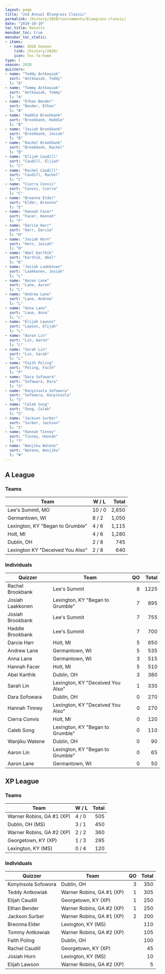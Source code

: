```yaml
---
layout: page
title: "2nd Annual Bluegrass Classic"
permalink: /history/2020/tournaments/bluegrass-classic/
date: "2019-10-19"
toc_title: Results
menubar_toc: true
menubar_toc_static:
- items:
  - name: 2020 Season
    link: /history/2020/
    icon: fas fa-home
type: t
season: 2020
quizzers:
- name: "Teddy Antkowiak"
  sort: "Antkowiak, Teddy"
  l: "A"
- name: "Tommy Antkowiak"
  sort: "Antkowiak, Tommy"
  l: "A"
- name: "Ethan Bender"
  sort: "Bender, Ethan"
  l: "B"
- name: "Haddie Brookbank"
  sort: "Brookbank, Haddie"
  l: "B"
- name: "Josiah Brookbank"
  sort: "Brookbank, Josiah"
  l: "B"
- name: "Rachel Brookbank"
  sort: "Brookbank, Rachel"
  l: "B"
- name: "Elijah Caudill"
  sort: "Caudill, Elijah"
  l: "C"
- name: "Rachel Caudill"
  sort: "Caudill, Rachel"
  l: "C"
- name: "Cierra Convis"
  sort: "Convis, Cierra"
  l: "C"
- name: "Breonna Elder"
  sort: "Elder, Breonna"
  l: "E"
- name: "Hannah Facer"
  sort: "Facer, Hannah"
  l: "F"
- name: "Darcie Harr"
  sort: "Harr, Darcie"
  l: "H"
- name: "Josiah Horn"
  sort: "Horn, Josiah"
  l: "H"
- name: "Abel Karthik"
  sort: "Karthik, Abel"
  l: "K"
- name: "Josiah Laakkonen"
  sort: "Laakkonen, Josiah"
  l: "L"
- name: "Aaron Lane"
  sort: "Lane, Aaron"
  l: "L"
- name: "Andrew Lane"
  sort: "Lane, Andrew"
  l: "L"
- name: "Anna Lane"
  sort: "Lane, Anna"
  l: "L"
- name: "Elijah Lawson"
  sort: "Lawson, Elijah"
  l: "L"
- name: "Aaron Lin"
  sort: "Lin, Aaron"
  l: "L"
- name: "Sarah Lin"
  sort: "Lin, Sarah"
  l: "L"
- name: "Faith Poling"
  sort: "Poling, Faith"
  l: "P"
- name: "Dara Sofowara"
  sort: "Sofowara, Dara"
  l: "S"
- name: "Konyinsola Sofowora"
  sort: "Sofowora, Konyinsola"
  l: "S"
- name: "Caleb Song"
  sort: "Song, Caleb"
  l: "S"
- name: "Jackson Surber"
  sort: "Surber, Jackson"
  l: "S"
- name: "Hannah Tinney"
  sort: "Tinney, Hannah"
  l: "T"
- name: "Wanjiku Watene"
  sort: "Watene, Wanjiku"
  l: "W"
---
```


## A League

### Teams

| Team                             | W / L  | Total |
| -------------------------------- | ------ | ----: |
| Lee's Summit, MO                 | 10 / 0 | 2,650 |
| Germantown, WI                   | 8 / 2  | 1,050 |
| Lexington, KY "Began to Grumble" | 4 / 6  | 1,115 |
| Holt, MI                         | 4 / 6  | 1,280 |
| Dublin, OH                       | 2 / 8  |   745 |
| Lexington KY "Deceived You Also" | 2 / 8  |   640 |

### Individuals

| Quizzer          | Team                              |   QO | Total |
| ---------------- | --------------------------------- | ---: | ----: |
| Rachel Brookbank | Lee's Summit                      |    8 |  1225 |
| Josiah Laakkonen | Lexington, KY "Began to Grumble"  |    7 |   895 |
| Josiah Brookbank | Lee's Summit                      |    7 |   755 |
| Haddie Brookbank | Lee's Summit                      |    7 |   700 |
| Darcie Harr      | Holt, MI                          |    5 |   650 |
| Andrew Lane      | Germantown, WI                    |    5 |   535 |
| Anna Lane        | Germantown, WI                    |    3 |   515 |
| Hannah Facer     | Holt, MI                          |    5 |   510 |
| Abel Karthik     | Dublin, OH                        |    3 |   380 |
| Sarah Lin        | Lexington, KY "Deceived You Also" |    1 |   330 |
| Dara Sofowara    | Dublin, OH                        |    0 |   270 |
| Hannah Tinney    | Lexington, KY "Deceived You Also" |    0 |   270 |
| Cierra Convis    | Holt, MI                          |    0 |   120 |
| Caleb Song       | Lexington, KY "Began to Grumble"  |    0 |   110 |
| Wanjiku Watene   | Dublin, OH                        |    0 |    90 |
| Aaron Lin        | Lexington, KY "Began to Grumble"  |    0 |    65 |
| Aaron Lane       | Germantown, WI                    |    0 |    50 |

## XP League

### Teams

| Team                      | W / L | Total |
| ------------------------- | ----- | ----: |
| Warner Robins, GA #1 (XP) | 4 / 0 |   505 |
| Dublin, OH (MS)           | 3 / 1 |   450 |
| Warner Robins, GA #2 (XP) | 2 / 2 |   360 |
| Georgetown, KY (XP)       | 1 / 3 |   295 |
| Lexington, KY (MS)        | 0 / 4 |   120 |

### Individuals

| Quizzer             | Team                      |   QO | Total |
| ------------------- | ------------------------- | ---: | ----: |
| Konyinsola Sofowora | Dublin, OH                |    3 |   350 |
| Teddy Antkowiak     | Warner Robins, GA #1 (XP) |    1 |   305 |
| Elijah Caudill      | Georgetown, KY (XP)       |    1 |   250 |
| Ethan Bender        | Warner Robins, GA #2 (XP) |    1 |   250 |
| Jackson Surber      | Warner Robins, GA #1 (XP) |    2 |   200 |
| Breonna Elder       | Lexington, KY (MS)        |      |   110 |
| Tommy Antkowiak     | Warner Robins, GA #2 (XP) |      |   105 |
| Faith Poling        | Dublin, OH                |      |   100 |
| Rachel Caudill      | Georgetown, KY (XP)       |      |    45 |
| Josiah Horn         | Lexington, KY (MS)        |      |    10 |
| Elijah Lawson       | Warner Robins, GA #2 (XP) |      |     5 |